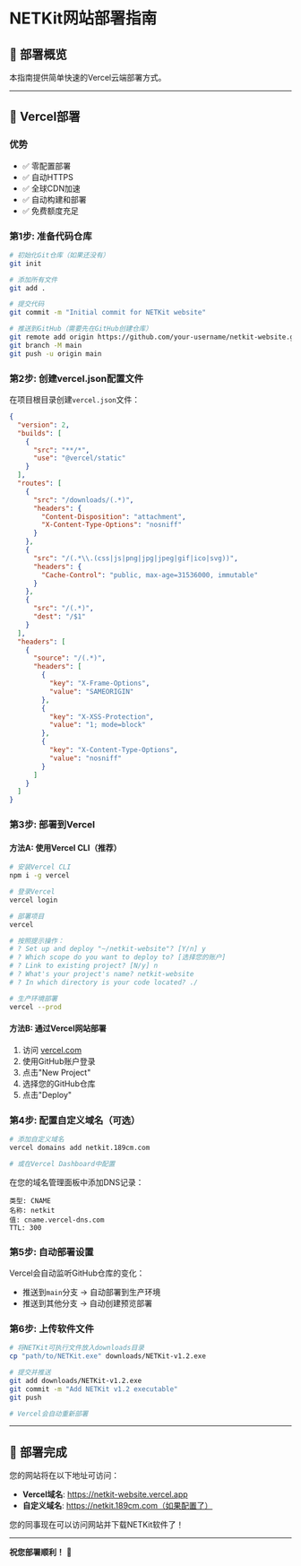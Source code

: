 # NETKit网站部署指南

## 🎯 部署概览

本指南提供简单快速的Vercel云端部署方式。

---

## 🚀 Vercel部署

### 优势
- ✅ 零配置部署
- ✅ 自动HTTPS
- ✅ 全球CDN加速
- ✅ 自动构建和部署
- ✅ 免费额度充足

### 第1步: 准备代码仓库

```bash
# 初始化Git仓库（如果还没有）
git init

# 添加所有文件
git add .

# 提交代码
git commit -m "Initial commit for NETKit website"

# 推送到GitHub（需要先在GitHub创建仓库）
git remote add origin https://github.com/your-username/netkit-website.git
git branch -M main
git push -u origin main
```

### 第2步: 创建vercel.json配置文件

在项目根目录创建`vercel.json`文件：

```json
{
  "version": 2,
  "builds": [
    {
      "src": "**/*",
      "use": "@vercel/static"
    }
  ],
  "routes": [
    {
      "src": "/downloads/(.*)",
      "headers": {
        "Content-Disposition": "attachment",
        "X-Content-Type-Options": "nosniff"
      }
    },
    {
      "src": "/(.*\\.(css|js|png|jpg|jpeg|gif|ico|svg))",
      "headers": {
        "Cache-Control": "public, max-age=31536000, immutable"
      }
    },
    {
      "src": "/(.*)",
      "dest": "/$1"
    }
  ],
  "headers": [
    {
      "source": "/(.*)",
      "headers": [
        {
          "key": "X-Frame-Options",
          "value": "SAMEORIGIN"
        },
        {
          "key": "X-XSS-Protection",
          "value": "1; mode=block"
        },
        {
          "key": "X-Content-Type-Options",
          "value": "nosniff"
        }
      ]
    }
  ]
}
```

### 第3步: 部署到Vercel

#### 方法A: 使用Vercel CLI（推荐）

```bash
# 安装Vercel CLI
npm i -g vercel

# 登录Vercel
vercel login

# 部署项目
vercel

# 按照提示操作：
# ? Set up and deploy "~/netkit-website"? [Y/n] y
# ? Which scope do you want to deploy to? [选择您的账户]
# ? Link to existing project? [N/y] n
# ? What's your project's name? netkit-website
# ? In which directory is your code located? ./

# 生产环境部署
vercel --prod
```

#### 方法B: 通过Vercel网站部署

1. 访问 [vercel.com](https://vercel.com)
2. 使用GitHub账户登录
3. 点击"New Project"
4. 选择您的GitHub仓库
5. 点击"Deploy"

### 第4步: 配置自定义域名（可选）

```bash
# 添加自定义域名
vercel domains add netkit.189cm.com

# 或在Vercel Dashboard中配置
```

在您的域名管理面板中添加DNS记录：
```
类型: CNAME
名称: netkit
值: cname.vercel-dns.com
TTL: 300
```

### 第5步: 自动部署设置

Vercel会自动监听GitHub仓库的变化：
- 推送到`main`分支 → 自动部署到生产环境
- 推送到其他分支 → 自动创建预览部署

### 第6步: 上传软件文件

```bash
# 将NETKit可执行文件放入downloads目录
cp "path/to/NETKit.exe" downloads/NETKit-v1.2.exe

# 提交并推送
git add downloads/NETKit-v1.2.exe
git commit -m "Add NETKit v1.2 executable"
git push

# Vercel会自动重新部署
```

---

## 🎉 部署完成

您的网站将在以下地址可访问：
- **Vercel域名**: https://netkit-website.vercel.app
- **自定义域名**: https://netkit.189cm.com（如果配置了）

您的同事现在可以访问网站并下载NETKit软件了！

---

**祝您部署顺利！** 🚀
